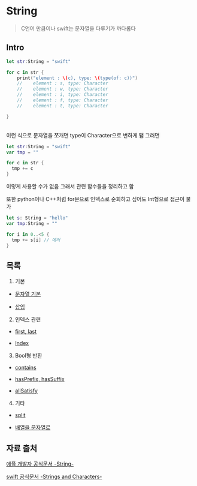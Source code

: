 # String

> C언어 만큼이나 swift는 문자열을 다루기가 까다롭다
> <br/>

## Intro

```swift
let str:String = "swift"

for c in str {
    print("element : \(c), type: \(type(of: c))")
    //    element : s, type: Character
    //    element : w, type: Character
    //    element : i, type: Character
    //    element : f, type: Character
    //    element : t, type: Character

}
```

<br/>
이런 식으로 문자열을 쪼개면 type이 Character으로 변하게 됌 그러면
<br/>

```swift
let str:String = "swift"
var tmp = ""

for c in str {
  tmp += c
}
```

이렇게 사용할 수가 없음 그래서 관련 함수들을 정리하고 함
<br/>

또한 python이나 C++처럼 for문으로 인덱스로 순회하고 싶어도 Int형으로 접근이 불가
<br/>

```swift
let s: String = "hello"
var tmp:String = ""

for i in 0..<5 {
  tmp += s[i] // 에러
}

```

## 목록

1. 기본

- [문자열 기본](https://github.com/BOLTB0X/Swift_Study/blob/main/swiftGrammar/String/stringComm.md)
  <br/>

- [삽입](https://github.com/BOLTB0X/Swift_Study/blob/main/swiftGrammar/String/insert.md)
  <br/>

2. 인덱스 관련

- [first, last](https://github.com/BOLTB0X/Swift_Study/blob/main/swiftGrammar/String/firstlast.md)
  <br/>

- [Index](https://github.com/BOLTB0X/Swift_Study/blob/main/swiftGrammar/String/Index.md)
  <br/>

3. Bool형 반환

- [contains](https://github.com/BOLTB0X/Swift_Study/blob/main/swiftGrammar/String/contains.md)
  <br/>

- [hasPrefix, hasSuffix](https://github.com/BOLTB0X/Swift_Study/blob/main/swiftGrammar/String/hasSuffix.md)
  <br/>

- [allSatisfy](https://github.com/BOLTB0X/Swift_Study/blob/main/swiftGrammar/String/allSatisfy.md)
  <br/>

4. 기타

- [split](https://github.com/BOLTB0X/Swift_Study/blob/main/swiftGrammar/String/split.md)
  <br/>

- [배열을 문자열로](https://github.com/BOLTB0X/Swift_Study/blob/main/swiftGrammar/String/stringApply.md)

## 자료 출처

[애플 개발자 공식문서 -String-](https://developer.apple.com/documentation/swift/string)
<br/>

[swift 공식문서 -Strings and Characters-](https://docs.swift.org/swift-book/documentation/the-swift-programming-language/stringsandcharacters/)
